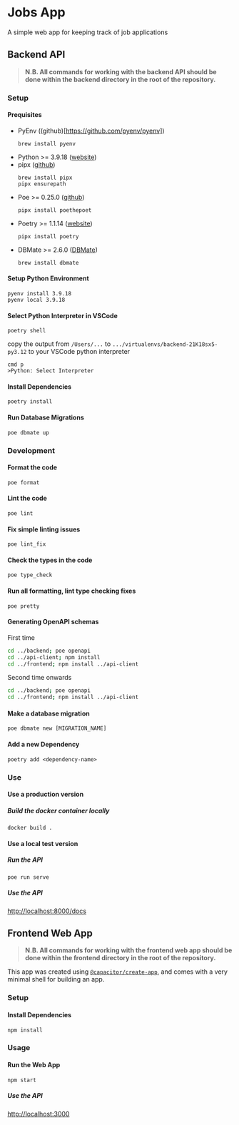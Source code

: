 # Jobs App
A simple web app for keeping track of job applications


## Backend API
>**N.B. All commands for working with the backend API should be done within the backend directory in the root of the repository.**

### Setup 

#### Prequisites
- PyEnv ((github)[https://github.com/pyenv/pyenv])
    ```
    brew install pyenv
    ```
- Python >= 3.9.18 ([website](https://www.python.org/))
- pipx ([github](https://github.com/pypa/pipx))
    ```
    brew install pipx
    pipx ensurepath
    ```
- Poe >= 0.25.0 ([github](https://github.com/nat-n/poethepoet))
    ```
    pipx install poethepoet
    ```
- Poetry  >= 1.1.14 ([website](https://python-poetry.org/))
    ```
    pipx install poetry
    ```
- DBMate >= 2.6.0 ([DBMate](https://github.com/amacneil/dbmate))
    ```
    brew install dbmate
    ```

#### Setup Python Environment
```
pyenv install 3.9.18
pyenv local 3.9.18
```

#### Select Python Interpreter in VSCode
```
poetry shell
```
copy the output from `/Users/...` to `.../virtualenvs/backend-21K18sx5-py3.12` to your VSCode python interpreter
```
cmd p
>Python: Select Interpreter
```

#### Install Dependencies
```
poetry install
```

#### Run Database Migrations
```
poe dbmate up
```

### Development

#### Format the code
```
poe format
```

#### Lint the code
```
poe lint
```

#### Fix simple linting issues
```
poe lint_fix
```

#### Check the types in the code
```
poe type_check
```

#### Run all formatting, lint type checking fixes
```
poe pretty
```

#### Generating OpenAPI schemas
First time
```sh
cd ../backend; poe openapi
cd ../api-client; npm install
cd ../frontend; npm install ../api-client
```
Second time onwards
```sh
cd ../backend; poe openapi
cd ../frontend; npm install ../api-client
```

#### Make a database migration
```
poe dbmate new [MIGRATION_NAME]
```

#### Add a new Dependency
```
poetry add <dependency-name>
```

### Use

#### Use a production version

##### Build the docker container locally
```
docker build .
```

#### Use a local test version

##### Run the API
```
poe run serve
```

##### Use the API

[http://localhost:8000/docs](http://localhost:8000/docs)

## Frontend Web App

>**N.B. All commands for working with the frontend web app should be done within the frontend directory in the root of the repository.**

This app was created using [`@capacitor/create-app`](https://github.com/ionic-team/create-capacitor-app),
and comes with a very minimal shell for building an app.

### Setup 
#### Install Dependencies
```
npm install
```

### Usage

#### Run the Web App
```
npm start
```

##### Use the API
[http://localhost:3000](http://localhost:3000)
